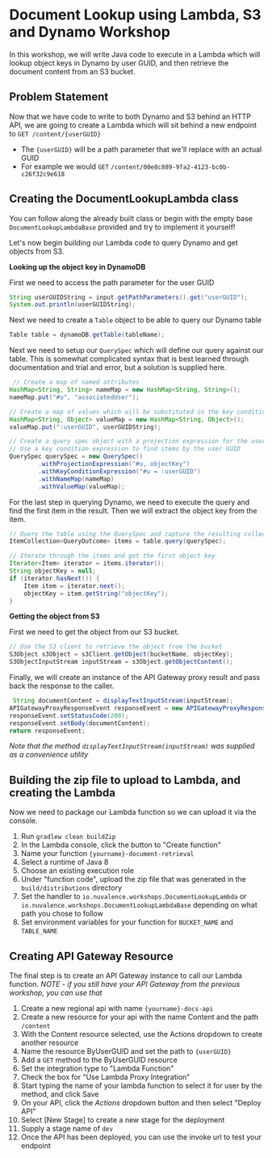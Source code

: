 # Document Lookup using Lambda, S3 and Dynamo Workshop
In this workshop, we will write Java code to execute in a Lambda which will 
lookup object keys in Dynamo by user GUID, and then retrieve the document content
from an S3 bucket.

## Problem Statement
Now that we have code to write to both Dynamo and S3 behind an HTTP API, we are going to create a Lambda which will
sit behind a new endpoint to `GET /content/{userGUID}`
* The `{userGUID}` will be a path parameter that we'll replace with an actual GUID
* For example we would `GET` `/content/00e8c889-9fa2-4123-bc0b-c26f32c9e618`

## Creating the DocumentLookupLambda class
You can follow along the already built class or begin with the empty base `DocumentLookupLambdaBase` provided and try to implement it yourself!

Let's now begin building our Lambda code to query Dynamo and get objects from S3.

**Looking up the object key in DynamoDB**

First we need to access the path parameter for the user GUID
```java
String userGUIDString = input.getPathParameters().get("userGUID");
System.out.println(userGUIDString);
``` 

Next we need to create a `Table` object to be able to query our Dynamo table
```java
Table table = dynamoDB.getTable(tableName);
```

Next we need to setup our `QuerySpec` which will define our query against our table. This is somewhat complicated syntax that is best learned 
through documentation and trial and error, but a solution is supplied here.
```java
 // Create a map of named attributes
HashMap<String, String> nameMap = new HashMap<String, String>();
nameMap.put("#u", "associatedUser");

// Create a map of values which will be substituted in the key condition expression
HashMap<String, Object> valueMap = new HashMap<String, Object>();
valueMap.put(":userGUID", userGUIDString);

// Create a query spec object with a projection expression for the user guid and the object key
// Use a key condition expression to find items by the user GUID
QuerySpec querySpec = new QuerySpec()
        .withProjectionExpression("#u, objectKey")
        .withKeyConditionExpression("#u = :userGUID")
        .withNameMap(nameMap)
        .withValueMap(valueMap);
```

For the last step in querying Dynamo, we need to execute the query and find the first item in the result. Then we will extract the object key from 
the item.
```java
// Query the table using the QuerySpec and capture the resulting collection of items
ItemCollection<QueryOutcome> items = table.query(querySpec);

// Iterate through the items and get the first object key
Iterator<Item> iterator = items.iterator();
String objectKey = null;
if (iterator.hasNext()) {
    Item item = iterator.next();
    objectKey = item.getString("objectKey");
}
```

**Getting the object from S3**

First we need to get the object from our S3 bucket.
```java
// Use the S3 client to retrieve the object from the bucket
S3Object s3Object = s3Client.getObject(bucketName, objectKey);
S3ObjectInputStream inputStream = s3Object.getObjectContent();
```

Finally, we will create an instance of the API Gateway proxy result and pass back the response to the caller.
```java
 String documentContent = displayTextInputStream(inputStream);
APIGatewayProxyResponseEvent responseEvent = new APIGatewayProxyResponseEvent();
responseEvent.setStatusCode(200);
responseEvent.setBody(documentContent);
return responseEvent;
```

*Note that the method `displayTextInputStream(inputStream)` was supplied as a convenience utility*

## Building the zip file to upload to Lambda, and creating the Lambda
Now we need to package our Lambda function so we can upload it via the console.
1. Run `gradlew clean buildZip`
2. In the Lambda console, click the button to "Create function"
3. Name your function `{yourname}-document-retrieval`
4. Select a runtime of Java 8
5. Choose an existing execution role
6. Under "function code", upload the zip file that was generated in the `build/distributions` directory
7. Set the handler to `io.nuvalence.workshops.DocumentLookupLambda` or `io.nuvalence.workshops.DocumentLookupLambdaBase` depending on what path you chose to follow
8. Set environment variables for your function for `BUCKET_NAME` and `TABLE_NAME`

## Creating API Gateway Resource
The final step is to create an API Gateway instance to call our Lambda function. *NOTE - if you still have your API Gateway from the previous workshop, you can use that*
1. Create a new regional api with name `{yourname}-docs-api`
2. Create a new resource for your api with the name Content and the path `/content`
3. With the Content resource selected, use the Actions dropdown to create another resource
4. Name the resource ByUserGUID and set the path to `{userGUID}`
5. Add a `GET` method to the ByUserGUID resource
6. Set the integration type to "Lambda Function"
7. Check the box for "Use Lambda Proxy Integration"
8. Start typing the name of your lambda function to select it for user by the method, and click Save
9. On your API, click the *Actions* dropdown button and then select "Deploy API"
10. Select [New Stage] to create a new stage for the deployment
11. Supply a stage name of `dev`
12. Once the API has been deployed, you can use the invoke url to test your endpoint
